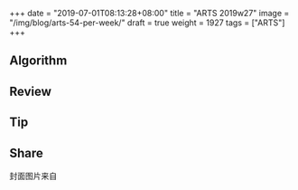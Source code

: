 +++
date = "2019-07-01T08:13:28+08:00"
title = "ARTS 2019w27"
image = "/img/blog/arts-54-per-week/"
draft = true
weight = 1927
tags = ["ARTS"]
+++


<!--more-->

## Algorithm

## Review


## Tip

## Share


封面图片来自 []() <a href="h"><i class="fa fa-dribbble" aria-hidden="true"></i> </a>